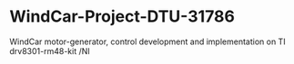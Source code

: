 # WindCar-Project-DTU-31786
WindCar motor-generator, control development and implementation on TI drv8301-rm48-kit /NI
